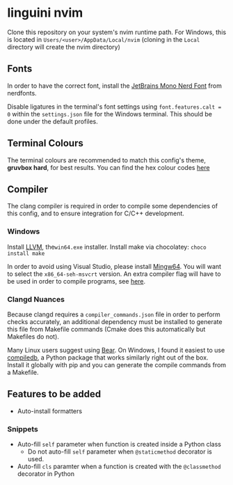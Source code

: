 # linguini nvim

Clone this repository on your system's nvim runtime path. For Windows, this is located in
`Users/<user>/AppData/Local/nvim` (cloning in the `Local` directory will create the nvim directory)

## Fonts
In order to have the correct font, install the [JetBrains Mono Nerd Font][nerd-fonts] from nerdfonts.

Disable ligatures in the terminal's font settings using `font.features.calt = 0` within the `settings.json` file
for the Windows terminal. This should be done under the default profiles.

## Terminal Colours
The terminal colours are recommended to match this config's theme, **gruvbox hard**, for best results. You can find the
hex colour codes [here][gruvbox]

## Compiler
The clang compiler is required in order to compile some dependencies of this config, and to ensure integration for C/C++
development.

### Windows
Install [LLVM][llvm], the`win64.exe` installer.
Install make via chocolatey: `choco install make`

In order to avoid using Visual Studio, please install [Mingw64][mingw]. You will want to select the `x86_64-seh-msvcrt`
version. An extra compiler flag will have to be used in order to compile programs, see [here][compiler-workaround].

### Clangd Nuances
Because clangd requires a `compiler_commands.json` file in order to perform checks accurately, an additional dependency
must be installed to generate this file from Makefile commands (Cmake does this automatically but Makefiles do not).

Many Linux users suggest using [Bear][bear]. On Windows, I found it easiest to use [compiledb][compiledb], a Python
package that works similarly right out of the box. Install it globally with pip and you can generate the compile 
commands from a Makefile.

## Features to be added

- Auto-install formatters

### Snippets
- Auto-fill `self` parameter when function is created inside a Python class
    - Do not auto-fill `self` parameter when `@staticmethod` decorator is used.
- Auto-fill `cls` paramter when a function is created with the `@classmethod` decorator in Python

[nerd-fonts]: https://www.nerdfonts.com/font-downloads
[gruvbox]: https://github.com/morhetz/gruvbox
[compiler-workaround]: https://www.nerdfonts.com/font-downloads
[llvm]: https://github.com/llvm/llvm-project/releases
[mingw]: https://github.com/niXman/mingw-builds-binaries/releases
[bear]: https://github.com/rizsotto/Bear
[compiledb]: https://github.com/nickdiego/compiledb
